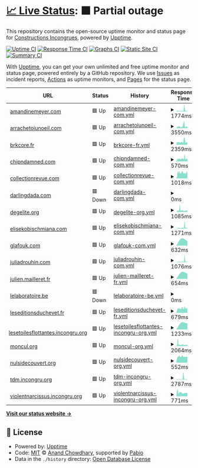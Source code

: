 # [📈 Live Status](https://status.interzone.network): <!--live status--> **🟧 Partial outage**

This repository contains the open-source uptime monitor and status page for [Constructions Incongrues](https://constructions-incongrues.net), powered by [Upptime](https://github.com/upptime/upptime).

[![Uptime CI](https://github.com/constructions-incongrues/status-interzone/workflows/Uptime%20CI/badge.svg)](https://github.com/constructions-incongrues/status-interzone/actions?query=workflow%3A%22Uptime+CI%22)
[![Response Time CI](https://github.com/constructions-incongrues/status-interzone/workflows/Response%20Time%20CI/badge.svg)](https://github.com/constructions-incongrues/status-interzone/actions?query=workflow%3A%22Response+Time+CI%22)
[![Graphs CI](https://github.com/constructions-incongrues/status-interzone/workflows/Graphs%20CI/badge.svg)](https://github.com/constructions-incongrues/status-interzone/actions?query=workflow%3A%22Graphs+CI%22)
[![Static Site CI](https://github.com/constructions-incongrues/status-interzone/workflows/Static%20Site%20CI/badge.svg)](https://github.com/constructions-incongrues/status-interzone/actions?query=workflow%3A%22Static+Site+CI%22)
[![Summary CI](https://github.com/constructions-incongrues/status-interzone/workflows/Summary%20CI/badge.svg)](https://github.com/constructions-incongrues/status-interzone/actions?query=workflow%3A%22Summary+CI%22)

With [Upptime](https://upptime.js.org), you can get your own unlimited and free uptime monitor and status page, powered entirely by a GitHub repository. We use [Issues](https://github.com/constructions-incongrues/status-interzone/issues) as incident reports, [Actions](https://github.com/constructions-incongrues/status-interzone/actions) as uptime monitors, and [Pages](https://status.interzone.network) for the status page.

<!--start: status pages-->
<!-- This summary is generated by Upptime (https://github.com/upptime/upptime) -->
<!-- Do not edit this manually, your changes will be overwritten -->
<!-- prettier-ignore -->
| URL | Status | History | Response Time | Uptime |
| --- | ------ | ------- | ------------- | ------ |
| <img alt="" src="https://icons.duckduckgo.com/ip3/www.amandinemeyer.com.ico" height="13"> [amandinemeyer.com](https://www.amandinemeyer.com) | 🟩 Up | [amandinemeyer-com.yml](https://github.com/constructions-incongrues/status-interzone/commits/HEAD/history/amandinemeyer-com.yml) | <details><summary><img alt="Response time graph" src="./graphs/amandinemeyer-com/response-time-week.png" height="20"> 1774ms</summary><br><a href="https://status.interzone.network/history/amandinemeyer-com"><img alt="Response time 1774" src="https://img.shields.io/endpoint?url=https%3A%2F%2Fraw.githubusercontent.com%2Fconstructions-incongrues%2Fstatus-interzone%2FHEAD%2Fapi%2Famandinemeyer-com%2Fresponse-time.json"></a><br><a href="https://status.interzone.network/history/amandinemeyer-com"><img alt="24-hour response time 807" src="https://img.shields.io/endpoint?url=https%3A%2F%2Fraw.githubusercontent.com%2Fconstructions-incongrues%2Fstatus-interzone%2FHEAD%2Fapi%2Famandinemeyer-com%2Fresponse-time-day.json"></a><br><a href="https://status.interzone.network/history/amandinemeyer-com"><img alt="7-day response time 1774" src="https://img.shields.io/endpoint?url=https%3A%2F%2Fraw.githubusercontent.com%2Fconstructions-incongrues%2Fstatus-interzone%2FHEAD%2Fapi%2Famandinemeyer-com%2Fresponse-time-week.json"></a><br><a href="https://status.interzone.network/history/amandinemeyer-com"><img alt="30-day response time 1774" src="https://img.shields.io/endpoint?url=https%3A%2F%2Fraw.githubusercontent.com%2Fconstructions-incongrues%2Fstatus-interzone%2FHEAD%2Fapi%2Famandinemeyer-com%2Fresponse-time-month.json"></a><br><a href="https://status.interzone.network/history/amandinemeyer-com"><img alt="1-year response time 1774" src="https://img.shields.io/endpoint?url=https%3A%2F%2Fraw.githubusercontent.com%2Fconstructions-incongrues%2Fstatus-interzone%2FHEAD%2Fapi%2Famandinemeyer-com%2Fresponse-time-year.json"></a></details> | <details><summary><a href="https://status.interzone.network/history/amandinemeyer-com">99.62%</a></summary><a href="https://status.interzone.network/history/amandinemeyer-com"><img alt="All-time uptime 99.62%" src="https://img.shields.io/endpoint?url=https%3A%2F%2Fraw.githubusercontent.com%2Fconstructions-incongrues%2Fstatus-interzone%2FHEAD%2Fapi%2Famandinemeyer-com%2Fuptime.json"></a><br><a href="https://status.interzone.network/history/amandinemeyer-com"><img alt="24-hour uptime 100.00%" src="https://img.shields.io/endpoint?url=https%3A%2F%2Fraw.githubusercontent.com%2Fconstructions-incongrues%2Fstatus-interzone%2FHEAD%2Fapi%2Famandinemeyer-com%2Fuptime-day.json"></a><br><a href="https://status.interzone.network/history/amandinemeyer-com"><img alt="7-day uptime 99.62%" src="https://img.shields.io/endpoint?url=https%3A%2F%2Fraw.githubusercontent.com%2Fconstructions-incongrues%2Fstatus-interzone%2FHEAD%2Fapi%2Famandinemeyer-com%2Fuptime-week.json"></a><br><a href="https://status.interzone.network/history/amandinemeyer-com"><img alt="30-day uptime 99.62%" src="https://img.shields.io/endpoint?url=https%3A%2F%2Fraw.githubusercontent.com%2Fconstructions-incongrues%2Fstatus-interzone%2FHEAD%2Fapi%2Famandinemeyer-com%2Fuptime-month.json"></a><br><a href="https://status.interzone.network/history/amandinemeyer-com"><img alt="1-year uptime 99.62%" src="https://img.shields.io/endpoint?url=https%3A%2F%2Fraw.githubusercontent.com%2Fconstructions-incongrues%2Fstatus-interzone%2FHEAD%2Fapi%2Famandinemeyer-com%2Fuptime-year.json"></a></details>
| <img alt="" src="https://icons.duckduckgo.com/ip3/www.arrachetoiunoeil.com.ico" height="13"> [arrachetoiunoeil.com](https://www.arrachetoiunoeil.com) | 🟩 Up | [arrachetoiunoeil-com.yml](https://github.com/constructions-incongrues/status-interzone/commits/HEAD/history/arrachetoiunoeil-com.yml) | <details><summary><img alt="Response time graph" src="./graphs/arrachetoiunoeil-com/response-time-week.png" height="20"> 3550ms</summary><br><a href="https://status.interzone.network/history/arrachetoiunoeil-com"><img alt="Response time 3550" src="https://img.shields.io/endpoint?url=https%3A%2F%2Fraw.githubusercontent.com%2Fconstructions-incongrues%2Fstatus-interzone%2FHEAD%2Fapi%2Farrachetoiunoeil-com%2Fresponse-time.json"></a><br><a href="https://status.interzone.network/history/arrachetoiunoeil-com"><img alt="24-hour response time 2782" src="https://img.shields.io/endpoint?url=https%3A%2F%2Fraw.githubusercontent.com%2Fconstructions-incongrues%2Fstatus-interzone%2FHEAD%2Fapi%2Farrachetoiunoeil-com%2Fresponse-time-day.json"></a><br><a href="https://status.interzone.network/history/arrachetoiunoeil-com"><img alt="7-day response time 3550" src="https://img.shields.io/endpoint?url=https%3A%2F%2Fraw.githubusercontent.com%2Fconstructions-incongrues%2Fstatus-interzone%2FHEAD%2Fapi%2Farrachetoiunoeil-com%2Fresponse-time-week.json"></a><br><a href="https://status.interzone.network/history/arrachetoiunoeil-com"><img alt="30-day response time 3550" src="https://img.shields.io/endpoint?url=https%3A%2F%2Fraw.githubusercontent.com%2Fconstructions-incongrues%2Fstatus-interzone%2FHEAD%2Fapi%2Farrachetoiunoeil-com%2Fresponse-time-month.json"></a><br><a href="https://status.interzone.network/history/arrachetoiunoeil-com"><img alt="1-year response time 3550" src="https://img.shields.io/endpoint?url=https%3A%2F%2Fraw.githubusercontent.com%2Fconstructions-incongrues%2Fstatus-interzone%2FHEAD%2Fapi%2Farrachetoiunoeil-com%2Fresponse-time-year.json"></a></details> | <details><summary><a href="https://status.interzone.network/history/arrachetoiunoeil-com">99.75%</a></summary><a href="https://status.interzone.network/history/arrachetoiunoeil-com"><img alt="All-time uptime 99.75%" src="https://img.shields.io/endpoint?url=https%3A%2F%2Fraw.githubusercontent.com%2Fconstructions-incongrues%2Fstatus-interzone%2FHEAD%2Fapi%2Farrachetoiunoeil-com%2Fuptime.json"></a><br><a href="https://status.interzone.network/history/arrachetoiunoeil-com"><img alt="24-hour uptime 100.00%" src="https://img.shields.io/endpoint?url=https%3A%2F%2Fraw.githubusercontent.com%2Fconstructions-incongrues%2Fstatus-interzone%2FHEAD%2Fapi%2Farrachetoiunoeil-com%2Fuptime-day.json"></a><br><a href="https://status.interzone.network/history/arrachetoiunoeil-com"><img alt="7-day uptime 99.75%" src="https://img.shields.io/endpoint?url=https%3A%2F%2Fraw.githubusercontent.com%2Fconstructions-incongrues%2Fstatus-interzone%2FHEAD%2Fapi%2Farrachetoiunoeil-com%2Fuptime-week.json"></a><br><a href="https://status.interzone.network/history/arrachetoiunoeil-com"><img alt="30-day uptime 99.75%" src="https://img.shields.io/endpoint?url=https%3A%2F%2Fraw.githubusercontent.com%2Fconstructions-incongrues%2Fstatus-interzone%2FHEAD%2Fapi%2Farrachetoiunoeil-com%2Fuptime-month.json"></a><br><a href="https://status.interzone.network/history/arrachetoiunoeil-com"><img alt="1-year uptime 99.75%" src="https://img.shields.io/endpoint?url=https%3A%2F%2Fraw.githubusercontent.com%2Fconstructions-incongrues%2Fstatus-interzone%2FHEAD%2Fapi%2Farrachetoiunoeil-com%2Fuptime-year.json"></a></details>
| <img alt="" src="https://icons.duckduckgo.com/ip3/www.brkcore.fr.ico" height="13"> [brkcore.fr](https://www.brkcore.fr) | 🟩 Up | [brkcore-fr.yml](https://github.com/constructions-incongrues/status-interzone/commits/HEAD/history/brkcore-fr.yml) | <details><summary><img alt="Response time graph" src="./graphs/brkcore-fr/response-time-week.png" height="20"> 2359ms</summary><br><a href="https://status.interzone.network/history/brkcore-fr"><img alt="Response time 2359" src="https://img.shields.io/endpoint?url=https%3A%2F%2Fraw.githubusercontent.com%2Fconstructions-incongrues%2Fstatus-interzone%2FHEAD%2Fapi%2Fbrkcore-fr%2Fresponse-time.json"></a><br><a href="https://status.interzone.network/history/brkcore-fr"><img alt="24-hour response time 1939" src="https://img.shields.io/endpoint?url=https%3A%2F%2Fraw.githubusercontent.com%2Fconstructions-incongrues%2Fstatus-interzone%2FHEAD%2Fapi%2Fbrkcore-fr%2Fresponse-time-day.json"></a><br><a href="https://status.interzone.network/history/brkcore-fr"><img alt="7-day response time 2359" src="https://img.shields.io/endpoint?url=https%3A%2F%2Fraw.githubusercontent.com%2Fconstructions-incongrues%2Fstatus-interzone%2FHEAD%2Fapi%2Fbrkcore-fr%2Fresponse-time-week.json"></a><br><a href="https://status.interzone.network/history/brkcore-fr"><img alt="30-day response time 2359" src="https://img.shields.io/endpoint?url=https%3A%2F%2Fraw.githubusercontent.com%2Fconstructions-incongrues%2Fstatus-interzone%2FHEAD%2Fapi%2Fbrkcore-fr%2Fresponse-time-month.json"></a><br><a href="https://status.interzone.network/history/brkcore-fr"><img alt="1-year response time 2359" src="https://img.shields.io/endpoint?url=https%3A%2F%2Fraw.githubusercontent.com%2Fconstructions-incongrues%2Fstatus-interzone%2FHEAD%2Fapi%2Fbrkcore-fr%2Fresponse-time-year.json"></a></details> | <details><summary><a href="https://status.interzone.network/history/brkcore-fr">99.74%</a></summary><a href="https://status.interzone.network/history/brkcore-fr"><img alt="All-time uptime 99.74%" src="https://img.shields.io/endpoint?url=https%3A%2F%2Fraw.githubusercontent.com%2Fconstructions-incongrues%2Fstatus-interzone%2FHEAD%2Fapi%2Fbrkcore-fr%2Fuptime.json"></a><br><a href="https://status.interzone.network/history/brkcore-fr"><img alt="24-hour uptime 100.00%" src="https://img.shields.io/endpoint?url=https%3A%2F%2Fraw.githubusercontent.com%2Fconstructions-incongrues%2Fstatus-interzone%2FHEAD%2Fapi%2Fbrkcore-fr%2Fuptime-day.json"></a><br><a href="https://status.interzone.network/history/brkcore-fr"><img alt="7-day uptime 99.74%" src="https://img.shields.io/endpoint?url=https%3A%2F%2Fraw.githubusercontent.com%2Fconstructions-incongrues%2Fstatus-interzone%2FHEAD%2Fapi%2Fbrkcore-fr%2Fuptime-week.json"></a><br><a href="https://status.interzone.network/history/brkcore-fr"><img alt="30-day uptime 99.74%" src="https://img.shields.io/endpoint?url=https%3A%2F%2Fraw.githubusercontent.com%2Fconstructions-incongrues%2Fstatus-interzone%2FHEAD%2Fapi%2Fbrkcore-fr%2Fuptime-month.json"></a><br><a href="https://status.interzone.network/history/brkcore-fr"><img alt="1-year uptime 99.74%" src="https://img.shields.io/endpoint?url=https%3A%2F%2Fraw.githubusercontent.com%2Fconstructions-incongrues%2Fstatus-interzone%2FHEAD%2Fapi%2Fbrkcore-fr%2Fuptime-year.json"></a></details>
| <img alt="" src="https://icons.duckduckgo.com/ip3/www.chipndamned.com.ico" height="13"> [chipndamned.com](https://www.chipndamned.com) | 🟩 Up | [chipndamned-com.yml](https://github.com/constructions-incongrues/status-interzone/commits/HEAD/history/chipndamned-com.yml) | <details><summary><img alt="Response time graph" src="./graphs/chipndamned-com/response-time-week.png" height="20"> 570ms</summary><br><a href="https://status.interzone.network/history/chipndamned-com"><img alt="Response time 570" src="https://img.shields.io/endpoint?url=https%3A%2F%2Fraw.githubusercontent.com%2Fconstructions-incongrues%2Fstatus-interzone%2FHEAD%2Fapi%2Fchipndamned-com%2Fresponse-time.json"></a><br><a href="https://status.interzone.network/history/chipndamned-com"><img alt="24-hour response time 544" src="https://img.shields.io/endpoint?url=https%3A%2F%2Fraw.githubusercontent.com%2Fconstructions-incongrues%2Fstatus-interzone%2FHEAD%2Fapi%2Fchipndamned-com%2Fresponse-time-day.json"></a><br><a href="https://status.interzone.network/history/chipndamned-com"><img alt="7-day response time 570" src="https://img.shields.io/endpoint?url=https%3A%2F%2Fraw.githubusercontent.com%2Fconstructions-incongrues%2Fstatus-interzone%2FHEAD%2Fapi%2Fchipndamned-com%2Fresponse-time-week.json"></a><br><a href="https://status.interzone.network/history/chipndamned-com"><img alt="30-day response time 570" src="https://img.shields.io/endpoint?url=https%3A%2F%2Fraw.githubusercontent.com%2Fconstructions-incongrues%2Fstatus-interzone%2FHEAD%2Fapi%2Fchipndamned-com%2Fresponse-time-month.json"></a><br><a href="https://status.interzone.network/history/chipndamned-com"><img alt="1-year response time 570" src="https://img.shields.io/endpoint?url=https%3A%2F%2Fraw.githubusercontent.com%2Fconstructions-incongrues%2Fstatus-interzone%2FHEAD%2Fapi%2Fchipndamned-com%2Fresponse-time-year.json"></a></details> | <details><summary><a href="https://status.interzone.network/history/chipndamned-com">99.70%</a></summary><a href="https://status.interzone.network/history/chipndamned-com"><img alt="All-time uptime 99.70%" src="https://img.shields.io/endpoint?url=https%3A%2F%2Fraw.githubusercontent.com%2Fconstructions-incongrues%2Fstatus-interzone%2FHEAD%2Fapi%2Fchipndamned-com%2Fuptime.json"></a><br><a href="https://status.interzone.network/history/chipndamned-com"><img alt="24-hour uptime 100.00%" src="https://img.shields.io/endpoint?url=https%3A%2F%2Fraw.githubusercontent.com%2Fconstructions-incongrues%2Fstatus-interzone%2FHEAD%2Fapi%2Fchipndamned-com%2Fuptime-day.json"></a><br><a href="https://status.interzone.network/history/chipndamned-com"><img alt="7-day uptime 99.70%" src="https://img.shields.io/endpoint?url=https%3A%2F%2Fraw.githubusercontent.com%2Fconstructions-incongrues%2Fstatus-interzone%2FHEAD%2Fapi%2Fchipndamned-com%2Fuptime-week.json"></a><br><a href="https://status.interzone.network/history/chipndamned-com"><img alt="30-day uptime 99.70%" src="https://img.shields.io/endpoint?url=https%3A%2F%2Fraw.githubusercontent.com%2Fconstructions-incongrues%2Fstatus-interzone%2FHEAD%2Fapi%2Fchipndamned-com%2Fuptime-month.json"></a><br><a href="https://status.interzone.network/history/chipndamned-com"><img alt="1-year uptime 99.70%" src="https://img.shields.io/endpoint?url=https%3A%2F%2Fraw.githubusercontent.com%2Fconstructions-incongrues%2Fstatus-interzone%2FHEAD%2Fapi%2Fchipndamned-com%2Fuptime-year.json"></a></details>
| <img alt="" src="https://icons.duckduckgo.com/ip3/www.collectionrevue.com.ico" height="13"> [collectionrevue.com](https://www.collectionrevue.com) | 🟩 Up | [collectionrevue-com.yml](https://github.com/constructions-incongrues/status-interzone/commits/HEAD/history/collectionrevue-com.yml) | <details><summary><img alt="Response time graph" src="./graphs/collectionrevue-com/response-time-week.png" height="20"> 1018ms</summary><br><a href="https://status.interzone.network/history/collectionrevue-com"><img alt="Response time 1018" src="https://img.shields.io/endpoint?url=https%3A%2F%2Fraw.githubusercontent.com%2Fconstructions-incongrues%2Fstatus-interzone%2FHEAD%2Fapi%2Fcollectionrevue-com%2Fresponse-time.json"></a><br><a href="https://status.interzone.network/history/collectionrevue-com"><img alt="24-hour response time 1143" src="https://img.shields.io/endpoint?url=https%3A%2F%2Fraw.githubusercontent.com%2Fconstructions-incongrues%2Fstatus-interzone%2FHEAD%2Fapi%2Fcollectionrevue-com%2Fresponse-time-day.json"></a><br><a href="https://status.interzone.network/history/collectionrevue-com"><img alt="7-day response time 1018" src="https://img.shields.io/endpoint?url=https%3A%2F%2Fraw.githubusercontent.com%2Fconstructions-incongrues%2Fstatus-interzone%2FHEAD%2Fapi%2Fcollectionrevue-com%2Fresponse-time-week.json"></a><br><a href="https://status.interzone.network/history/collectionrevue-com"><img alt="30-day response time 1018" src="https://img.shields.io/endpoint?url=https%3A%2F%2Fraw.githubusercontent.com%2Fconstructions-incongrues%2Fstatus-interzone%2FHEAD%2Fapi%2Fcollectionrevue-com%2Fresponse-time-month.json"></a><br><a href="https://status.interzone.network/history/collectionrevue-com"><img alt="1-year response time 1018" src="https://img.shields.io/endpoint?url=https%3A%2F%2Fraw.githubusercontent.com%2Fconstructions-incongrues%2Fstatus-interzone%2FHEAD%2Fapi%2Fcollectionrevue-com%2Fresponse-time-year.json"></a></details> | <details><summary><a href="https://status.interzone.network/history/collectionrevue-com">99.68%</a></summary><a href="https://status.interzone.network/history/collectionrevue-com"><img alt="All-time uptime 99.68%" src="https://img.shields.io/endpoint?url=https%3A%2F%2Fraw.githubusercontent.com%2Fconstructions-incongrues%2Fstatus-interzone%2FHEAD%2Fapi%2Fcollectionrevue-com%2Fuptime.json"></a><br><a href="https://status.interzone.network/history/collectionrevue-com"><img alt="24-hour uptime 100.00%" src="https://img.shields.io/endpoint?url=https%3A%2F%2Fraw.githubusercontent.com%2Fconstructions-incongrues%2Fstatus-interzone%2FHEAD%2Fapi%2Fcollectionrevue-com%2Fuptime-day.json"></a><br><a href="https://status.interzone.network/history/collectionrevue-com"><img alt="7-day uptime 99.68%" src="https://img.shields.io/endpoint?url=https%3A%2F%2Fraw.githubusercontent.com%2Fconstructions-incongrues%2Fstatus-interzone%2FHEAD%2Fapi%2Fcollectionrevue-com%2Fuptime-week.json"></a><br><a href="https://status.interzone.network/history/collectionrevue-com"><img alt="30-day uptime 99.68%" src="https://img.shields.io/endpoint?url=https%3A%2F%2Fraw.githubusercontent.com%2Fconstructions-incongrues%2Fstatus-interzone%2FHEAD%2Fapi%2Fcollectionrevue-com%2Fuptime-month.json"></a><br><a href="https://status.interzone.network/history/collectionrevue-com"><img alt="1-year uptime 99.68%" src="https://img.shields.io/endpoint?url=https%3A%2F%2Fraw.githubusercontent.com%2Fconstructions-incongrues%2Fstatus-interzone%2FHEAD%2Fapi%2Fcollectionrevue-com%2Fuptime-year.json"></a></details>
| <img alt="" src="https://icons.duckduckgo.com/ip3/www.darlingdada.com.ico" height="13"> [darlingdada.com](https://www.darlingdada.com) | 🟥 Down | [darlingdada-com.yml](https://github.com/constructions-incongrues/status-interzone/commits/HEAD/history/darlingdada-com.yml) | <details><summary><img alt="Response time graph" src="./graphs/darlingdada-com/response-time-week.png" height="20"> 0ms</summary><br><a href="https://status.interzone.network/history/darlingdada-com"><img alt="Response time 0" src="https://img.shields.io/endpoint?url=https%3A%2F%2Fraw.githubusercontent.com%2Fconstructions-incongrues%2Fstatus-interzone%2FHEAD%2Fapi%2Fdarlingdada-com%2Fresponse-time.json"></a><br><a href="https://status.interzone.network/history/darlingdada-com"><img alt="24-hour response time 0" src="https://img.shields.io/endpoint?url=https%3A%2F%2Fraw.githubusercontent.com%2Fconstructions-incongrues%2Fstatus-interzone%2FHEAD%2Fapi%2Fdarlingdada-com%2Fresponse-time-day.json"></a><br><a href="https://status.interzone.network/history/darlingdada-com"><img alt="7-day response time 0" src="https://img.shields.io/endpoint?url=https%3A%2F%2Fraw.githubusercontent.com%2Fconstructions-incongrues%2Fstatus-interzone%2FHEAD%2Fapi%2Fdarlingdada-com%2Fresponse-time-week.json"></a><br><a href="https://status.interzone.network/history/darlingdada-com"><img alt="30-day response time 0" src="https://img.shields.io/endpoint?url=https%3A%2F%2Fraw.githubusercontent.com%2Fconstructions-incongrues%2Fstatus-interzone%2FHEAD%2Fapi%2Fdarlingdada-com%2Fresponse-time-month.json"></a><br><a href="https://status.interzone.network/history/darlingdada-com"><img alt="1-year response time 0" src="https://img.shields.io/endpoint?url=https%3A%2F%2Fraw.githubusercontent.com%2Fconstructions-incongrues%2Fstatus-interzone%2FHEAD%2Fapi%2Fdarlingdada-com%2Fresponse-time-year.json"></a></details> | <details><summary><a href="https://status.interzone.network/history/darlingdada-com">0.00%</a></summary><a href="https://status.interzone.network/history/darlingdada-com"><img alt="All-time uptime 0.00%" src="https://img.shields.io/endpoint?url=https%3A%2F%2Fraw.githubusercontent.com%2Fconstructions-incongrues%2Fstatus-interzone%2FHEAD%2Fapi%2Fdarlingdada-com%2Fuptime.json"></a><br><a href="https://status.interzone.network/history/darlingdada-com"><img alt="24-hour uptime 0.00%" src="https://img.shields.io/endpoint?url=https%3A%2F%2Fraw.githubusercontent.com%2Fconstructions-incongrues%2Fstatus-interzone%2FHEAD%2Fapi%2Fdarlingdada-com%2Fuptime-day.json"></a><br><a href="https://status.interzone.network/history/darlingdada-com"><img alt="7-day uptime 0.00%" src="https://img.shields.io/endpoint?url=https%3A%2F%2Fraw.githubusercontent.com%2Fconstructions-incongrues%2Fstatus-interzone%2FHEAD%2Fapi%2Fdarlingdada-com%2Fuptime-week.json"></a><br><a href="https://status.interzone.network/history/darlingdada-com"><img alt="30-day uptime 0.00%" src="https://img.shields.io/endpoint?url=https%3A%2F%2Fraw.githubusercontent.com%2Fconstructions-incongrues%2Fstatus-interzone%2FHEAD%2Fapi%2Fdarlingdada-com%2Fuptime-month.json"></a><br><a href="https://status.interzone.network/history/darlingdada-com"><img alt="1-year uptime 0.00%" src="https://img.shields.io/endpoint?url=https%3A%2F%2Fraw.githubusercontent.com%2Fconstructions-incongrues%2Fstatus-interzone%2FHEAD%2Fapi%2Fdarlingdada-com%2Fuptime-year.json"></a></details>
| <img alt="" src="https://icons.duckduckgo.com/ip3/www.degelite.org.ico" height="13"> [degelite.org](https://www.degelite.org) | 🟩 Up | [degelite-org.yml](https://github.com/constructions-incongrues/status-interzone/commits/HEAD/history/degelite-org.yml) | <details><summary><img alt="Response time graph" src="./graphs/degelite-org/response-time-week.png" height="20"> 1085ms</summary><br><a href="https://status.interzone.network/history/degelite-org"><img alt="Response time 1085" src="https://img.shields.io/endpoint?url=https%3A%2F%2Fraw.githubusercontent.com%2Fconstructions-incongrues%2Fstatus-interzone%2FHEAD%2Fapi%2Fdegelite-org%2Fresponse-time.json"></a><br><a href="https://status.interzone.network/history/degelite-org"><img alt="24-hour response time 924" src="https://img.shields.io/endpoint?url=https%3A%2F%2Fraw.githubusercontent.com%2Fconstructions-incongrues%2Fstatus-interzone%2FHEAD%2Fapi%2Fdegelite-org%2Fresponse-time-day.json"></a><br><a href="https://status.interzone.network/history/degelite-org"><img alt="7-day response time 1085" src="https://img.shields.io/endpoint?url=https%3A%2F%2Fraw.githubusercontent.com%2Fconstructions-incongrues%2Fstatus-interzone%2FHEAD%2Fapi%2Fdegelite-org%2Fresponse-time-week.json"></a><br><a href="https://status.interzone.network/history/degelite-org"><img alt="30-day response time 1085" src="https://img.shields.io/endpoint?url=https%3A%2F%2Fraw.githubusercontent.com%2Fconstructions-incongrues%2Fstatus-interzone%2FHEAD%2Fapi%2Fdegelite-org%2Fresponse-time-month.json"></a><br><a href="https://status.interzone.network/history/degelite-org"><img alt="1-year response time 1085" src="https://img.shields.io/endpoint?url=https%3A%2F%2Fraw.githubusercontent.com%2Fconstructions-incongrues%2Fstatus-interzone%2FHEAD%2Fapi%2Fdegelite-org%2Fresponse-time-year.json"></a></details> | <details><summary><a href="https://status.interzone.network/history/degelite-org">99.70%</a></summary><a href="https://status.interzone.network/history/degelite-org"><img alt="All-time uptime 99.70%" src="https://img.shields.io/endpoint?url=https%3A%2F%2Fraw.githubusercontent.com%2Fconstructions-incongrues%2Fstatus-interzone%2FHEAD%2Fapi%2Fdegelite-org%2Fuptime.json"></a><br><a href="https://status.interzone.network/history/degelite-org"><img alt="24-hour uptime 100.00%" src="https://img.shields.io/endpoint?url=https%3A%2F%2Fraw.githubusercontent.com%2Fconstructions-incongrues%2Fstatus-interzone%2FHEAD%2Fapi%2Fdegelite-org%2Fuptime-day.json"></a><br><a href="https://status.interzone.network/history/degelite-org"><img alt="7-day uptime 99.70%" src="https://img.shields.io/endpoint?url=https%3A%2F%2Fraw.githubusercontent.com%2Fconstructions-incongrues%2Fstatus-interzone%2FHEAD%2Fapi%2Fdegelite-org%2Fuptime-week.json"></a><br><a href="https://status.interzone.network/history/degelite-org"><img alt="30-day uptime 99.70%" src="https://img.shields.io/endpoint?url=https%3A%2F%2Fraw.githubusercontent.com%2Fconstructions-incongrues%2Fstatus-interzone%2FHEAD%2Fapi%2Fdegelite-org%2Fuptime-month.json"></a><br><a href="https://status.interzone.network/history/degelite-org"><img alt="1-year uptime 99.70%" src="https://img.shields.io/endpoint?url=https%3A%2F%2Fraw.githubusercontent.com%2Fconstructions-incongrues%2Fstatus-interzone%2FHEAD%2Fapi%2Fdegelite-org%2Fuptime-year.json"></a></details>
| <img alt="" src="https://icons.duckduckgo.com/ip3/www.elisekobischmiana.com.ico" height="13"> [elisekobischmiana.com](https://www.elisekobischmiana.com) | 🟩 Up | [elisekobischmiana-com.yml](https://github.com/constructions-incongrues/status-interzone/commits/HEAD/history/elisekobischmiana-com.yml) | <details><summary><img alt="Response time graph" src="./graphs/elisekobischmiana-com/response-time-week.png" height="20"> 1271ms</summary><br><a href="https://status.interzone.network/history/elisekobischmiana-com"><img alt="Response time 1271" src="https://img.shields.io/endpoint?url=https%3A%2F%2Fraw.githubusercontent.com%2Fconstructions-incongrues%2Fstatus-interzone%2FHEAD%2Fapi%2Felisekobischmiana-com%2Fresponse-time.json"></a><br><a href="https://status.interzone.network/history/elisekobischmiana-com"><img alt="24-hour response time 834" src="https://img.shields.io/endpoint?url=https%3A%2F%2Fraw.githubusercontent.com%2Fconstructions-incongrues%2Fstatus-interzone%2FHEAD%2Fapi%2Felisekobischmiana-com%2Fresponse-time-day.json"></a><br><a href="https://status.interzone.network/history/elisekobischmiana-com"><img alt="7-day response time 1271" src="https://img.shields.io/endpoint?url=https%3A%2F%2Fraw.githubusercontent.com%2Fconstructions-incongrues%2Fstatus-interzone%2FHEAD%2Fapi%2Felisekobischmiana-com%2Fresponse-time-week.json"></a><br><a href="https://status.interzone.network/history/elisekobischmiana-com"><img alt="30-day response time 1271" src="https://img.shields.io/endpoint?url=https%3A%2F%2Fraw.githubusercontent.com%2Fconstructions-incongrues%2Fstatus-interzone%2FHEAD%2Fapi%2Felisekobischmiana-com%2Fresponse-time-month.json"></a><br><a href="https://status.interzone.network/history/elisekobischmiana-com"><img alt="1-year response time 1271" src="https://img.shields.io/endpoint?url=https%3A%2F%2Fraw.githubusercontent.com%2Fconstructions-incongrues%2Fstatus-interzone%2FHEAD%2Fapi%2Felisekobischmiana-com%2Fresponse-time-year.json"></a></details> | <details><summary><a href="https://status.interzone.network/history/elisekobischmiana-com">99.27%</a></summary><a href="https://status.interzone.network/history/elisekobischmiana-com"><img alt="All-time uptime 99.27%" src="https://img.shields.io/endpoint?url=https%3A%2F%2Fraw.githubusercontent.com%2Fconstructions-incongrues%2Fstatus-interzone%2FHEAD%2Fapi%2Felisekobischmiana-com%2Fuptime.json"></a><br><a href="https://status.interzone.network/history/elisekobischmiana-com"><img alt="24-hour uptime 100.00%" src="https://img.shields.io/endpoint?url=https%3A%2F%2Fraw.githubusercontent.com%2Fconstructions-incongrues%2Fstatus-interzone%2FHEAD%2Fapi%2Felisekobischmiana-com%2Fuptime-day.json"></a><br><a href="https://status.interzone.network/history/elisekobischmiana-com"><img alt="7-day uptime 99.27%" src="https://img.shields.io/endpoint?url=https%3A%2F%2Fraw.githubusercontent.com%2Fconstructions-incongrues%2Fstatus-interzone%2FHEAD%2Fapi%2Felisekobischmiana-com%2Fuptime-week.json"></a><br><a href="https://status.interzone.network/history/elisekobischmiana-com"><img alt="30-day uptime 99.27%" src="https://img.shields.io/endpoint?url=https%3A%2F%2Fraw.githubusercontent.com%2Fconstructions-incongrues%2Fstatus-interzone%2FHEAD%2Fapi%2Felisekobischmiana-com%2Fuptime-month.json"></a><br><a href="https://status.interzone.network/history/elisekobischmiana-com"><img alt="1-year uptime 99.27%" src="https://img.shields.io/endpoint?url=https%3A%2F%2Fraw.githubusercontent.com%2Fconstructions-incongrues%2Fstatus-interzone%2FHEAD%2Fapi%2Felisekobischmiana-com%2Fuptime-year.json"></a></details>
| <img alt="" src="https://icons.duckduckgo.com/ip3/www.glafouk.com.ico" height="13"> [glafouk.com](https://www.glafouk.com) | 🟩 Up | [glafouk-com.yml](https://github.com/constructions-incongrues/status-interzone/commits/HEAD/history/glafouk-com.yml) | <details><summary><img alt="Response time graph" src="./graphs/glafouk-com/response-time-week.png" height="20"> 632ms</summary><br><a href="https://status.interzone.network/history/glafouk-com"><img alt="Response time 632" src="https://img.shields.io/endpoint?url=https%3A%2F%2Fraw.githubusercontent.com%2Fconstructions-incongrues%2Fstatus-interzone%2FHEAD%2Fapi%2Fglafouk-com%2Fresponse-time.json"></a><br><a href="https://status.interzone.network/history/glafouk-com"><img alt="24-hour response time 632" src="https://img.shields.io/endpoint?url=https%3A%2F%2Fraw.githubusercontent.com%2Fconstructions-incongrues%2Fstatus-interzone%2FHEAD%2Fapi%2Fglafouk-com%2Fresponse-time-day.json"></a><br><a href="https://status.interzone.network/history/glafouk-com"><img alt="7-day response time 632" src="https://img.shields.io/endpoint?url=https%3A%2F%2Fraw.githubusercontent.com%2Fconstructions-incongrues%2Fstatus-interzone%2FHEAD%2Fapi%2Fglafouk-com%2Fresponse-time-week.json"></a><br><a href="https://status.interzone.network/history/glafouk-com"><img alt="30-day response time 632" src="https://img.shields.io/endpoint?url=https%3A%2F%2Fraw.githubusercontent.com%2Fconstructions-incongrues%2Fstatus-interzone%2FHEAD%2Fapi%2Fglafouk-com%2Fresponse-time-month.json"></a><br><a href="https://status.interzone.network/history/glafouk-com"><img alt="1-year response time 632" src="https://img.shields.io/endpoint?url=https%3A%2F%2Fraw.githubusercontent.com%2Fconstructions-incongrues%2Fstatus-interzone%2FHEAD%2Fapi%2Fglafouk-com%2Fresponse-time-year.json"></a></details> | <details><summary><a href="https://status.interzone.network/history/glafouk-com">9.12%</a></summary><a href="https://status.interzone.network/history/glafouk-com"><img alt="All-time uptime 9.12%" src="https://img.shields.io/endpoint?url=https%3A%2F%2Fraw.githubusercontent.com%2Fconstructions-incongrues%2Fstatus-interzone%2FHEAD%2Fapi%2Fglafouk-com%2Fuptime.json"></a><br><a href="https://status.interzone.network/history/glafouk-com"><img alt="24-hour uptime 46.87%" src="https://img.shields.io/endpoint?url=https%3A%2F%2Fraw.githubusercontent.com%2Fconstructions-incongrues%2Fstatus-interzone%2FHEAD%2Fapi%2Fglafouk-com%2Fuptime-day.json"></a><br><a href="https://status.interzone.network/history/glafouk-com"><img alt="7-day uptime 9.12%" src="https://img.shields.io/endpoint?url=https%3A%2F%2Fraw.githubusercontent.com%2Fconstructions-incongrues%2Fstatus-interzone%2FHEAD%2Fapi%2Fglafouk-com%2Fuptime-week.json"></a><br><a href="https://status.interzone.network/history/glafouk-com"><img alt="30-day uptime 9.12%" src="https://img.shields.io/endpoint?url=https%3A%2F%2Fraw.githubusercontent.com%2Fconstructions-incongrues%2Fstatus-interzone%2FHEAD%2Fapi%2Fglafouk-com%2Fuptime-month.json"></a><br><a href="https://status.interzone.network/history/glafouk-com"><img alt="1-year uptime 9.12%" src="https://img.shields.io/endpoint?url=https%3A%2F%2Fraw.githubusercontent.com%2Fconstructions-incongrues%2Fstatus-interzone%2FHEAD%2Fapi%2Fglafouk-com%2Fuptime-year.json"></a></details>
| <img alt="" src="https://icons.duckduckgo.com/ip3/www.juliadrouhin.com.ico" height="13"> [juliadrouhin.com](https://www.juliadrouhin.com) | 🟩 Up | [juliadrouhin-com.yml](https://github.com/constructions-incongrues/status-interzone/commits/HEAD/history/juliadrouhin-com.yml) | <details><summary><img alt="Response time graph" src="./graphs/juliadrouhin-com/response-time-week.png" height="20"> 1076ms</summary><br><a href="https://status.interzone.network/history/juliadrouhin-com"><img alt="Response time 1076" src="https://img.shields.io/endpoint?url=https%3A%2F%2Fraw.githubusercontent.com%2Fconstructions-incongrues%2Fstatus-interzone%2FHEAD%2Fapi%2Fjuliadrouhin-com%2Fresponse-time.json"></a><br><a href="https://status.interzone.network/history/juliadrouhin-com"><img alt="24-hour response time 556" src="https://img.shields.io/endpoint?url=https%3A%2F%2Fraw.githubusercontent.com%2Fconstructions-incongrues%2Fstatus-interzone%2FHEAD%2Fapi%2Fjuliadrouhin-com%2Fresponse-time-day.json"></a><br><a href="https://status.interzone.network/history/juliadrouhin-com"><img alt="7-day response time 1076" src="https://img.shields.io/endpoint?url=https%3A%2F%2Fraw.githubusercontent.com%2Fconstructions-incongrues%2Fstatus-interzone%2FHEAD%2Fapi%2Fjuliadrouhin-com%2Fresponse-time-week.json"></a><br><a href="https://status.interzone.network/history/juliadrouhin-com"><img alt="30-day response time 1076" src="https://img.shields.io/endpoint?url=https%3A%2F%2Fraw.githubusercontent.com%2Fconstructions-incongrues%2Fstatus-interzone%2FHEAD%2Fapi%2Fjuliadrouhin-com%2Fresponse-time-month.json"></a><br><a href="https://status.interzone.network/history/juliadrouhin-com"><img alt="1-year response time 1076" src="https://img.shields.io/endpoint?url=https%3A%2F%2Fraw.githubusercontent.com%2Fconstructions-incongrues%2Fstatus-interzone%2FHEAD%2Fapi%2Fjuliadrouhin-com%2Fresponse-time-year.json"></a></details> | <details><summary><a href="https://status.interzone.network/history/juliadrouhin-com">99.29%</a></summary><a href="https://status.interzone.network/history/juliadrouhin-com"><img alt="All-time uptime 99.29%" src="https://img.shields.io/endpoint?url=https%3A%2F%2Fraw.githubusercontent.com%2Fconstructions-incongrues%2Fstatus-interzone%2FHEAD%2Fapi%2Fjuliadrouhin-com%2Fuptime.json"></a><br><a href="https://status.interzone.network/history/juliadrouhin-com"><img alt="24-hour uptime 100.00%" src="https://img.shields.io/endpoint?url=https%3A%2F%2Fraw.githubusercontent.com%2Fconstructions-incongrues%2Fstatus-interzone%2FHEAD%2Fapi%2Fjuliadrouhin-com%2Fuptime-day.json"></a><br><a href="https://status.interzone.network/history/juliadrouhin-com"><img alt="7-day uptime 99.29%" src="https://img.shields.io/endpoint?url=https%3A%2F%2Fraw.githubusercontent.com%2Fconstructions-incongrues%2Fstatus-interzone%2FHEAD%2Fapi%2Fjuliadrouhin-com%2Fuptime-week.json"></a><br><a href="https://status.interzone.network/history/juliadrouhin-com"><img alt="30-day uptime 99.29%" src="https://img.shields.io/endpoint?url=https%3A%2F%2Fraw.githubusercontent.com%2Fconstructions-incongrues%2Fstatus-interzone%2FHEAD%2Fapi%2Fjuliadrouhin-com%2Fuptime-month.json"></a><br><a href="https://status.interzone.network/history/juliadrouhin-com"><img alt="1-year uptime 99.29%" src="https://img.shields.io/endpoint?url=https%3A%2F%2Fraw.githubusercontent.com%2Fconstructions-incongrues%2Fstatus-interzone%2FHEAD%2Fapi%2Fjuliadrouhin-com%2Fuptime-year.json"></a></details>
| <img alt="" src="https://icons.duckduckgo.com/ip3/julien.mailleret.fr.ico" height="13"> [julien.mailleret.fr](https://julien.mailleret.fr) | 🟩 Up | [julien-mailleret-fr.yml](https://github.com/constructions-incongrues/status-interzone/commits/HEAD/history/julien-mailleret-fr.yml) | <details><summary><img alt="Response time graph" src="./graphs/julien-mailleret-fr/response-time-week.png" height="20"> 654ms</summary><br><a href="https://status.interzone.network/history/julien-mailleret-fr"><img alt="Response time 654" src="https://img.shields.io/endpoint?url=https%3A%2F%2Fraw.githubusercontent.com%2Fconstructions-incongrues%2Fstatus-interzone%2FHEAD%2Fapi%2Fjulien-mailleret-fr%2Fresponse-time.json"></a><br><a href="https://status.interzone.network/history/julien-mailleret-fr"><img alt="24-hour response time 654" src="https://img.shields.io/endpoint?url=https%3A%2F%2Fraw.githubusercontent.com%2Fconstructions-incongrues%2Fstatus-interzone%2FHEAD%2Fapi%2Fjulien-mailleret-fr%2Fresponse-time-day.json"></a><br><a href="https://status.interzone.network/history/julien-mailleret-fr"><img alt="7-day response time 654" src="https://img.shields.io/endpoint?url=https%3A%2F%2Fraw.githubusercontent.com%2Fconstructions-incongrues%2Fstatus-interzone%2FHEAD%2Fapi%2Fjulien-mailleret-fr%2Fresponse-time-week.json"></a><br><a href="https://status.interzone.network/history/julien-mailleret-fr"><img alt="30-day response time 654" src="https://img.shields.io/endpoint?url=https%3A%2F%2Fraw.githubusercontent.com%2Fconstructions-incongrues%2Fstatus-interzone%2FHEAD%2Fapi%2Fjulien-mailleret-fr%2Fresponse-time-month.json"></a><br><a href="https://status.interzone.network/history/julien-mailleret-fr"><img alt="1-year response time 654" src="https://img.shields.io/endpoint?url=https%3A%2F%2Fraw.githubusercontent.com%2Fconstructions-incongrues%2Fstatus-interzone%2FHEAD%2Fapi%2Fjulien-mailleret-fr%2Fresponse-time-year.json"></a></details> | <details><summary><a href="https://status.interzone.network/history/julien-mailleret-fr">100.00%</a></summary><a href="https://status.interzone.network/history/julien-mailleret-fr"><img alt="All-time uptime 100.00%" src="https://img.shields.io/endpoint?url=https%3A%2F%2Fraw.githubusercontent.com%2Fconstructions-incongrues%2Fstatus-interzone%2FHEAD%2Fapi%2Fjulien-mailleret-fr%2Fuptime.json"></a><br><a href="https://status.interzone.network/history/julien-mailleret-fr"><img alt="24-hour uptime 100.00%" src="https://img.shields.io/endpoint?url=https%3A%2F%2Fraw.githubusercontent.com%2Fconstructions-incongrues%2Fstatus-interzone%2FHEAD%2Fapi%2Fjulien-mailleret-fr%2Fuptime-day.json"></a><br><a href="https://status.interzone.network/history/julien-mailleret-fr"><img alt="7-day uptime 100.00%" src="https://img.shields.io/endpoint?url=https%3A%2F%2Fraw.githubusercontent.com%2Fconstructions-incongrues%2Fstatus-interzone%2FHEAD%2Fapi%2Fjulien-mailleret-fr%2Fuptime-week.json"></a><br><a href="https://status.interzone.network/history/julien-mailleret-fr"><img alt="30-day uptime 100.00%" src="https://img.shields.io/endpoint?url=https%3A%2F%2Fraw.githubusercontent.com%2Fconstructions-incongrues%2Fstatus-interzone%2FHEAD%2Fapi%2Fjulien-mailleret-fr%2Fuptime-month.json"></a><br><a href="https://status.interzone.network/history/julien-mailleret-fr"><img alt="1-year uptime 100.00%" src="https://img.shields.io/endpoint?url=https%3A%2F%2Fraw.githubusercontent.com%2Fconstructions-incongrues%2Fstatus-interzone%2FHEAD%2Fapi%2Fjulien-mailleret-fr%2Fuptime-year.json"></a></details>
| <img alt="" src="https://icons.duckduckgo.com/ip3/www.lelaboratoire.be.ico" height="13"> [lelaboratoire.be](https://www.lelaboratoire.be) | 🟥 Down | [lelaboratoire-be.yml](https://github.com/constructions-incongrues/status-interzone/commits/HEAD/history/lelaboratoire-be.yml) | <details><summary><img alt="Response time graph" src="./graphs/lelaboratoire-be/response-time-week.png" height="20"> 0ms</summary><br><a href="https://status.interzone.network/history/lelaboratoire-be"><img alt="Response time 0" src="https://img.shields.io/endpoint?url=https%3A%2F%2Fraw.githubusercontent.com%2Fconstructions-incongrues%2Fstatus-interzone%2FHEAD%2Fapi%2Flelaboratoire-be%2Fresponse-time.json"></a><br><a href="https://status.interzone.network/history/lelaboratoire-be"><img alt="24-hour response time 0" src="https://img.shields.io/endpoint?url=https%3A%2F%2Fraw.githubusercontent.com%2Fconstructions-incongrues%2Fstatus-interzone%2FHEAD%2Fapi%2Flelaboratoire-be%2Fresponse-time-day.json"></a><br><a href="https://status.interzone.network/history/lelaboratoire-be"><img alt="7-day response time 0" src="https://img.shields.io/endpoint?url=https%3A%2F%2Fraw.githubusercontent.com%2Fconstructions-incongrues%2Fstatus-interzone%2FHEAD%2Fapi%2Flelaboratoire-be%2Fresponse-time-week.json"></a><br><a href="https://status.interzone.network/history/lelaboratoire-be"><img alt="30-day response time 0" src="https://img.shields.io/endpoint?url=https%3A%2F%2Fraw.githubusercontent.com%2Fconstructions-incongrues%2Fstatus-interzone%2FHEAD%2Fapi%2Flelaboratoire-be%2Fresponse-time-month.json"></a><br><a href="https://status.interzone.network/history/lelaboratoire-be"><img alt="1-year response time 0" src="https://img.shields.io/endpoint?url=https%3A%2F%2Fraw.githubusercontent.com%2Fconstructions-incongrues%2Fstatus-interzone%2FHEAD%2Fapi%2Flelaboratoire-be%2Fresponse-time-year.json"></a></details> | <details><summary><a href="https://status.interzone.network/history/lelaboratoire-be">0.00%</a></summary><a href="https://status.interzone.network/history/lelaboratoire-be"><img alt="All-time uptime 0.00%" src="https://img.shields.io/endpoint?url=https%3A%2F%2Fraw.githubusercontent.com%2Fconstructions-incongrues%2Fstatus-interzone%2FHEAD%2Fapi%2Flelaboratoire-be%2Fuptime.json"></a><br><a href="https://status.interzone.network/history/lelaboratoire-be"><img alt="24-hour uptime 0.00%" src="https://img.shields.io/endpoint?url=https%3A%2F%2Fraw.githubusercontent.com%2Fconstructions-incongrues%2Fstatus-interzone%2FHEAD%2Fapi%2Flelaboratoire-be%2Fuptime-day.json"></a><br><a href="https://status.interzone.network/history/lelaboratoire-be"><img alt="7-day uptime 0.00%" src="https://img.shields.io/endpoint?url=https%3A%2F%2Fraw.githubusercontent.com%2Fconstructions-incongrues%2Fstatus-interzone%2FHEAD%2Fapi%2Flelaboratoire-be%2Fuptime-week.json"></a><br><a href="https://status.interzone.network/history/lelaboratoire-be"><img alt="30-day uptime 0.00%" src="https://img.shields.io/endpoint?url=https%3A%2F%2Fraw.githubusercontent.com%2Fconstructions-incongrues%2Fstatus-interzone%2FHEAD%2Fapi%2Flelaboratoire-be%2Fuptime-month.json"></a><br><a href="https://status.interzone.network/history/lelaboratoire-be"><img alt="1-year uptime 0.00%" src="https://img.shields.io/endpoint?url=https%3A%2F%2Fraw.githubusercontent.com%2Fconstructions-incongrues%2Fstatus-interzone%2FHEAD%2Fapi%2Flelaboratoire-be%2Fuptime-year.json"></a></details>
| <img alt="" src="https://icons.duckduckgo.com/ip3/www.leseditionsduchevet.fr.ico" height="13"> [leseditionsduchevet.fr](https://www.leseditionsduchevet.fr) | 🟩 Up | [leseditionsduchevet-fr.yml](https://github.com/constructions-incongrues/status-interzone/commits/HEAD/history/leseditionsduchevet-fr.yml) | <details><summary><img alt="Response time graph" src="./graphs/leseditionsduchevet-fr/response-time-week.png" height="20"> 679ms</summary><br><a href="https://status.interzone.network/history/leseditionsduchevet-fr"><img alt="Response time 679" src="https://img.shields.io/endpoint?url=https%3A%2F%2Fraw.githubusercontent.com%2Fconstructions-incongrues%2Fstatus-interzone%2FHEAD%2Fapi%2Fleseditionsduchevet-fr%2Fresponse-time.json"></a><br><a href="https://status.interzone.network/history/leseditionsduchevet-fr"><img alt="24-hour response time 653" src="https://img.shields.io/endpoint?url=https%3A%2F%2Fraw.githubusercontent.com%2Fconstructions-incongrues%2Fstatus-interzone%2FHEAD%2Fapi%2Fleseditionsduchevet-fr%2Fresponse-time-day.json"></a><br><a href="https://status.interzone.network/history/leseditionsduchevet-fr"><img alt="7-day response time 679" src="https://img.shields.io/endpoint?url=https%3A%2F%2Fraw.githubusercontent.com%2Fconstructions-incongrues%2Fstatus-interzone%2FHEAD%2Fapi%2Fleseditionsduchevet-fr%2Fresponse-time-week.json"></a><br><a href="https://status.interzone.network/history/leseditionsduchevet-fr"><img alt="30-day response time 679" src="https://img.shields.io/endpoint?url=https%3A%2F%2Fraw.githubusercontent.com%2Fconstructions-incongrues%2Fstatus-interzone%2FHEAD%2Fapi%2Fleseditionsduchevet-fr%2Fresponse-time-month.json"></a><br><a href="https://status.interzone.network/history/leseditionsduchevet-fr"><img alt="1-year response time 679" src="https://img.shields.io/endpoint?url=https%3A%2F%2Fraw.githubusercontent.com%2Fconstructions-incongrues%2Fstatus-interzone%2FHEAD%2Fapi%2Fleseditionsduchevet-fr%2Fresponse-time-year.json"></a></details> | <details><summary><a href="https://status.interzone.network/history/leseditionsduchevet-fr">99.49%</a></summary><a href="https://status.interzone.network/history/leseditionsduchevet-fr"><img alt="All-time uptime 99.49%" src="https://img.shields.io/endpoint?url=https%3A%2F%2Fraw.githubusercontent.com%2Fconstructions-incongrues%2Fstatus-interzone%2FHEAD%2Fapi%2Fleseditionsduchevet-fr%2Fuptime.json"></a><br><a href="https://status.interzone.network/history/leseditionsduchevet-fr"><img alt="24-hour uptime 100.00%" src="https://img.shields.io/endpoint?url=https%3A%2F%2Fraw.githubusercontent.com%2Fconstructions-incongrues%2Fstatus-interzone%2FHEAD%2Fapi%2Fleseditionsduchevet-fr%2Fuptime-day.json"></a><br><a href="https://status.interzone.network/history/leseditionsduchevet-fr"><img alt="7-day uptime 99.49%" src="https://img.shields.io/endpoint?url=https%3A%2F%2Fraw.githubusercontent.com%2Fconstructions-incongrues%2Fstatus-interzone%2FHEAD%2Fapi%2Fleseditionsduchevet-fr%2Fuptime-week.json"></a><br><a href="https://status.interzone.network/history/leseditionsduchevet-fr"><img alt="30-day uptime 99.49%" src="https://img.shields.io/endpoint?url=https%3A%2F%2Fraw.githubusercontent.com%2Fconstructions-incongrues%2Fstatus-interzone%2FHEAD%2Fapi%2Fleseditionsduchevet-fr%2Fuptime-month.json"></a><br><a href="https://status.interzone.network/history/leseditionsduchevet-fr"><img alt="1-year uptime 99.49%" src="https://img.shields.io/endpoint?url=https%3A%2F%2Fraw.githubusercontent.com%2Fconstructions-incongrues%2Fstatus-interzone%2FHEAD%2Fapi%2Fleseditionsduchevet-fr%2Fuptime-year.json"></a></details>
| <img alt="" src="https://icons.duckduckgo.com/ip3/lesetoilesflottantes.incongru.org.ico" height="13"> [lesetoilesflottantes.incongru.org](https://lesetoilesflottantes.incongru.org) | 🟩 Up | [lesetoilesflottantes-incongru-org.yml](https://github.com/constructions-incongrues/status-interzone/commits/HEAD/history/lesetoilesflottantes-incongru-org.yml) | <details><summary><img alt="Response time graph" src="./graphs/lesetoilesflottantes-incongru-org/response-time-week.png" height="20"> 1233ms</summary><br><a href="https://status.interzone.network/history/lesetoilesflottantes-incongru-org"><img alt="Response time 1233" src="https://img.shields.io/endpoint?url=https%3A%2F%2Fraw.githubusercontent.com%2Fconstructions-incongrues%2Fstatus-interzone%2FHEAD%2Fapi%2Flesetoilesflottantes-incongru-org%2Fresponse-time.json"></a><br><a href="https://status.interzone.network/history/lesetoilesflottantes-incongru-org"><img alt="24-hour response time 1233" src="https://img.shields.io/endpoint?url=https%3A%2F%2Fraw.githubusercontent.com%2Fconstructions-incongrues%2Fstatus-interzone%2FHEAD%2Fapi%2Flesetoilesflottantes-incongru-org%2Fresponse-time-day.json"></a><br><a href="https://status.interzone.network/history/lesetoilesflottantes-incongru-org"><img alt="7-day response time 1233" src="https://img.shields.io/endpoint?url=https%3A%2F%2Fraw.githubusercontent.com%2Fconstructions-incongrues%2Fstatus-interzone%2FHEAD%2Fapi%2Flesetoilesflottantes-incongru-org%2Fresponse-time-week.json"></a><br><a href="https://status.interzone.network/history/lesetoilesflottantes-incongru-org"><img alt="30-day response time 1233" src="https://img.shields.io/endpoint?url=https%3A%2F%2Fraw.githubusercontent.com%2Fconstructions-incongrues%2Fstatus-interzone%2FHEAD%2Fapi%2Flesetoilesflottantes-incongru-org%2Fresponse-time-month.json"></a><br><a href="https://status.interzone.network/history/lesetoilesflottantes-incongru-org"><img alt="1-year response time 1233" src="https://img.shields.io/endpoint?url=https%3A%2F%2Fraw.githubusercontent.com%2Fconstructions-incongrues%2Fstatus-interzone%2FHEAD%2Fapi%2Flesetoilesflottantes-incongru-org%2Fresponse-time-year.json"></a></details> | <details><summary><a href="https://status.interzone.network/history/lesetoilesflottantes-incongru-org">100.00%</a></summary><a href="https://status.interzone.network/history/lesetoilesflottantes-incongru-org"><img alt="All-time uptime 100.00%" src="https://img.shields.io/endpoint?url=https%3A%2F%2Fraw.githubusercontent.com%2Fconstructions-incongrues%2Fstatus-interzone%2FHEAD%2Fapi%2Flesetoilesflottantes-incongru-org%2Fuptime.json"></a><br><a href="https://status.interzone.network/history/lesetoilesflottantes-incongru-org"><img alt="24-hour uptime 100.00%" src="https://img.shields.io/endpoint?url=https%3A%2F%2Fraw.githubusercontent.com%2Fconstructions-incongrues%2Fstatus-interzone%2FHEAD%2Fapi%2Flesetoilesflottantes-incongru-org%2Fuptime-day.json"></a><br><a href="https://status.interzone.network/history/lesetoilesflottantes-incongru-org"><img alt="7-day uptime 100.00%" src="https://img.shields.io/endpoint?url=https%3A%2F%2Fraw.githubusercontent.com%2Fconstructions-incongrues%2Fstatus-interzone%2FHEAD%2Fapi%2Flesetoilesflottantes-incongru-org%2Fuptime-week.json"></a><br><a href="https://status.interzone.network/history/lesetoilesflottantes-incongru-org"><img alt="30-day uptime 100.00%" src="https://img.shields.io/endpoint?url=https%3A%2F%2Fraw.githubusercontent.com%2Fconstructions-incongrues%2Fstatus-interzone%2FHEAD%2Fapi%2Flesetoilesflottantes-incongru-org%2Fuptime-month.json"></a><br><a href="https://status.interzone.network/history/lesetoilesflottantes-incongru-org"><img alt="1-year uptime 100.00%" src="https://img.shields.io/endpoint?url=https%3A%2F%2Fraw.githubusercontent.com%2Fconstructions-incongrues%2Fstatus-interzone%2FHEAD%2Fapi%2Flesetoilesflottantes-incongru-org%2Fuptime-year.json"></a></details>
| <img alt="" src="https://icons.duckduckgo.com/ip3/www.moncul.org.ico" height="13"> [moncul.org](https://www.moncul.org) | 🟩 Up | [moncul-org.yml](https://github.com/constructions-incongrues/status-interzone/commits/HEAD/history/moncul-org.yml) | <details><summary><img alt="Response time graph" src="./graphs/moncul-org/response-time-week.png" height="20"> 2064ms</summary><br><a href="https://status.interzone.network/history/moncul-org"><img alt="Response time 2064" src="https://img.shields.io/endpoint?url=https%3A%2F%2Fraw.githubusercontent.com%2Fconstructions-incongrues%2Fstatus-interzone%2FHEAD%2Fapi%2Fmoncul-org%2Fresponse-time.json"></a><br><a href="https://status.interzone.network/history/moncul-org"><img alt="24-hour response time 1584" src="https://img.shields.io/endpoint?url=https%3A%2F%2Fraw.githubusercontent.com%2Fconstructions-incongrues%2Fstatus-interzone%2FHEAD%2Fapi%2Fmoncul-org%2Fresponse-time-day.json"></a><br><a href="https://status.interzone.network/history/moncul-org"><img alt="7-day response time 2064" src="https://img.shields.io/endpoint?url=https%3A%2F%2Fraw.githubusercontent.com%2Fconstructions-incongrues%2Fstatus-interzone%2FHEAD%2Fapi%2Fmoncul-org%2Fresponse-time-week.json"></a><br><a href="https://status.interzone.network/history/moncul-org"><img alt="30-day response time 2064" src="https://img.shields.io/endpoint?url=https%3A%2F%2Fraw.githubusercontent.com%2Fconstructions-incongrues%2Fstatus-interzone%2FHEAD%2Fapi%2Fmoncul-org%2Fresponse-time-month.json"></a><br><a href="https://status.interzone.network/history/moncul-org"><img alt="1-year response time 2064" src="https://img.shields.io/endpoint?url=https%3A%2F%2Fraw.githubusercontent.com%2Fconstructions-incongrues%2Fstatus-interzone%2FHEAD%2Fapi%2Fmoncul-org%2Fresponse-time-year.json"></a></details> | <details><summary><a href="https://status.interzone.network/history/moncul-org">99.79%</a></summary><a href="https://status.interzone.network/history/moncul-org"><img alt="All-time uptime 99.79%" src="https://img.shields.io/endpoint?url=https%3A%2F%2Fraw.githubusercontent.com%2Fconstructions-incongrues%2Fstatus-interzone%2FHEAD%2Fapi%2Fmoncul-org%2Fuptime.json"></a><br><a href="https://status.interzone.network/history/moncul-org"><img alt="24-hour uptime 100.00%" src="https://img.shields.io/endpoint?url=https%3A%2F%2Fraw.githubusercontent.com%2Fconstructions-incongrues%2Fstatus-interzone%2FHEAD%2Fapi%2Fmoncul-org%2Fuptime-day.json"></a><br><a href="https://status.interzone.network/history/moncul-org"><img alt="7-day uptime 99.79%" src="https://img.shields.io/endpoint?url=https%3A%2F%2Fraw.githubusercontent.com%2Fconstructions-incongrues%2Fstatus-interzone%2FHEAD%2Fapi%2Fmoncul-org%2Fuptime-week.json"></a><br><a href="https://status.interzone.network/history/moncul-org"><img alt="30-day uptime 99.79%" src="https://img.shields.io/endpoint?url=https%3A%2F%2Fraw.githubusercontent.com%2Fconstructions-incongrues%2Fstatus-interzone%2FHEAD%2Fapi%2Fmoncul-org%2Fuptime-month.json"></a><br><a href="https://status.interzone.network/history/moncul-org"><img alt="1-year uptime 99.79%" src="https://img.shields.io/endpoint?url=https%3A%2F%2Fraw.githubusercontent.com%2Fconstructions-incongrues%2Fstatus-interzone%2FHEAD%2Fapi%2Fmoncul-org%2Fuptime-year.json"></a></details>
| <img alt="" src="https://icons.duckduckgo.com/ip3/www.nulsidecouvert.org.ico" height="13"> [nulsidecouvert.org](https://www.nulsidecouvert.org) | 🟩 Up | [nulsidecouvert-org.yml](https://github.com/constructions-incongrues/status-interzone/commits/HEAD/history/nulsidecouvert-org.yml) | <details><summary><img alt="Response time graph" src="./graphs/nulsidecouvert-org/response-time-week.png" height="20"> 552ms</summary><br><a href="https://status.interzone.network/history/nulsidecouvert-org"><img alt="Response time 552" src="https://img.shields.io/endpoint?url=https%3A%2F%2Fraw.githubusercontent.com%2Fconstructions-incongrues%2Fstatus-interzone%2FHEAD%2Fapi%2Fnulsidecouvert-org%2Fresponse-time.json"></a><br><a href="https://status.interzone.network/history/nulsidecouvert-org"><img alt="24-hour response time 553" src="https://img.shields.io/endpoint?url=https%3A%2F%2Fraw.githubusercontent.com%2Fconstructions-incongrues%2Fstatus-interzone%2FHEAD%2Fapi%2Fnulsidecouvert-org%2Fresponse-time-day.json"></a><br><a href="https://status.interzone.network/history/nulsidecouvert-org"><img alt="7-day response time 552" src="https://img.shields.io/endpoint?url=https%3A%2F%2Fraw.githubusercontent.com%2Fconstructions-incongrues%2Fstatus-interzone%2FHEAD%2Fapi%2Fnulsidecouvert-org%2Fresponse-time-week.json"></a><br><a href="https://status.interzone.network/history/nulsidecouvert-org"><img alt="30-day response time 552" src="https://img.shields.io/endpoint?url=https%3A%2F%2Fraw.githubusercontent.com%2Fconstructions-incongrues%2Fstatus-interzone%2FHEAD%2Fapi%2Fnulsidecouvert-org%2Fresponse-time-month.json"></a><br><a href="https://status.interzone.network/history/nulsidecouvert-org"><img alt="1-year response time 552" src="https://img.shields.io/endpoint?url=https%3A%2F%2Fraw.githubusercontent.com%2Fconstructions-incongrues%2Fstatus-interzone%2FHEAD%2Fapi%2Fnulsidecouvert-org%2Fresponse-time-year.json"></a></details> | <details><summary><a href="https://status.interzone.network/history/nulsidecouvert-org">52.76%</a></summary><a href="https://status.interzone.network/history/nulsidecouvert-org"><img alt="All-time uptime 52.76%" src="https://img.shields.io/endpoint?url=https%3A%2F%2Fraw.githubusercontent.com%2Fconstructions-incongrues%2Fstatus-interzone%2FHEAD%2Fapi%2Fnulsidecouvert-org%2Fuptime.json"></a><br><a href="https://status.interzone.network/history/nulsidecouvert-org"><img alt="24-hour uptime 0.00%" src="https://img.shields.io/endpoint?url=https%3A%2F%2Fraw.githubusercontent.com%2Fconstructions-incongrues%2Fstatus-interzone%2FHEAD%2Fapi%2Fnulsidecouvert-org%2Fuptime-day.json"></a><br><a href="https://status.interzone.network/history/nulsidecouvert-org"><img alt="7-day uptime 52.76%" src="https://img.shields.io/endpoint?url=https%3A%2F%2Fraw.githubusercontent.com%2Fconstructions-incongrues%2Fstatus-interzone%2FHEAD%2Fapi%2Fnulsidecouvert-org%2Fuptime-week.json"></a><br><a href="https://status.interzone.network/history/nulsidecouvert-org"><img alt="30-day uptime 52.76%" src="https://img.shields.io/endpoint?url=https%3A%2F%2Fraw.githubusercontent.com%2Fconstructions-incongrues%2Fstatus-interzone%2FHEAD%2Fapi%2Fnulsidecouvert-org%2Fuptime-month.json"></a><br><a href="https://status.interzone.network/history/nulsidecouvert-org"><img alt="1-year uptime 52.76%" src="https://img.shields.io/endpoint?url=https%3A%2F%2Fraw.githubusercontent.com%2Fconstructions-incongrues%2Fstatus-interzone%2FHEAD%2Fapi%2Fnulsidecouvert-org%2Fuptime-year.json"></a></details>
| <img alt="" src="https://icons.duckduckgo.com/ip3/tdm.incongru.org.ico" height="13"> [tdm.incongru.org](https://tdm.incongru.org) | 🟩 Up | [tdm-incongru-org.yml](https://github.com/constructions-incongrues/status-interzone/commits/HEAD/history/tdm-incongru-org.yml) | <details><summary><img alt="Response time graph" src="./graphs/tdm-incongru-org/response-time-week.png" height="20"> 2787ms</summary><br><a href="https://status.interzone.network/history/tdm-incongru-org"><img alt="Response time 2787" src="https://img.shields.io/endpoint?url=https%3A%2F%2Fraw.githubusercontent.com%2Fconstructions-incongrues%2Fstatus-interzone%2FHEAD%2Fapi%2Ftdm-incongru-org%2Fresponse-time.json"></a><br><a href="https://status.interzone.network/history/tdm-incongru-org"><img alt="24-hour response time 764" src="https://img.shields.io/endpoint?url=https%3A%2F%2Fraw.githubusercontent.com%2Fconstructions-incongrues%2Fstatus-interzone%2FHEAD%2Fapi%2Ftdm-incongru-org%2Fresponse-time-day.json"></a><br><a href="https://status.interzone.network/history/tdm-incongru-org"><img alt="7-day response time 2787" src="https://img.shields.io/endpoint?url=https%3A%2F%2Fraw.githubusercontent.com%2Fconstructions-incongrues%2Fstatus-interzone%2FHEAD%2Fapi%2Ftdm-incongru-org%2Fresponse-time-week.json"></a><br><a href="https://status.interzone.network/history/tdm-incongru-org"><img alt="30-day response time 2787" src="https://img.shields.io/endpoint?url=https%3A%2F%2Fraw.githubusercontent.com%2Fconstructions-incongrues%2Fstatus-interzone%2FHEAD%2Fapi%2Ftdm-incongru-org%2Fresponse-time-month.json"></a><br><a href="https://status.interzone.network/history/tdm-incongru-org"><img alt="1-year response time 2787" src="https://img.shields.io/endpoint?url=https%3A%2F%2Fraw.githubusercontent.com%2Fconstructions-incongrues%2Fstatus-interzone%2FHEAD%2Fapi%2Ftdm-incongru-org%2Fresponse-time-year.json"></a></details> | <details><summary><a href="https://status.interzone.network/history/tdm-incongru-org">99.92%</a></summary><a href="https://status.interzone.network/history/tdm-incongru-org"><img alt="All-time uptime 99.92%" src="https://img.shields.io/endpoint?url=https%3A%2F%2Fraw.githubusercontent.com%2Fconstructions-incongrues%2Fstatus-interzone%2FHEAD%2Fapi%2Ftdm-incongru-org%2Fuptime.json"></a><br><a href="https://status.interzone.network/history/tdm-incongru-org"><img alt="24-hour uptime 100.00%" src="https://img.shields.io/endpoint?url=https%3A%2F%2Fraw.githubusercontent.com%2Fconstructions-incongrues%2Fstatus-interzone%2FHEAD%2Fapi%2Ftdm-incongru-org%2Fuptime-day.json"></a><br><a href="https://status.interzone.network/history/tdm-incongru-org"><img alt="7-day uptime 99.92%" src="https://img.shields.io/endpoint?url=https%3A%2F%2Fraw.githubusercontent.com%2Fconstructions-incongrues%2Fstatus-interzone%2FHEAD%2Fapi%2Ftdm-incongru-org%2Fuptime-week.json"></a><br><a href="https://status.interzone.network/history/tdm-incongru-org"><img alt="30-day uptime 99.92%" src="https://img.shields.io/endpoint?url=https%3A%2F%2Fraw.githubusercontent.com%2Fconstructions-incongrues%2Fstatus-interzone%2FHEAD%2Fapi%2Ftdm-incongru-org%2Fuptime-month.json"></a><br><a href="https://status.interzone.network/history/tdm-incongru-org"><img alt="1-year uptime 99.92%" src="https://img.shields.io/endpoint?url=https%3A%2F%2Fraw.githubusercontent.com%2Fconstructions-incongrues%2Fstatus-interzone%2FHEAD%2Fapi%2Ftdm-incongru-org%2Fuptime-year.json"></a></details>
| <img alt="" src="https://icons.duckduckgo.com/ip3/violentnarcissus.incongru.org.ico" height="13"> [violentnarcissus.incongru.org](https://violentnarcissus.incongru.org) | 🟩 Up | [violentnarcissus-incongru-org.yml](https://github.com/constructions-incongrues/status-interzone/commits/HEAD/history/violentnarcissus-incongru-org.yml) | <details><summary><img alt="Response time graph" src="./graphs/violentnarcissus-incongru-org/response-time-week.png" height="20"> 771ms</summary><br><a href="https://status.interzone.network/history/violentnarcissus-incongru-org"><img alt="Response time 771" src="https://img.shields.io/endpoint?url=https%3A%2F%2Fraw.githubusercontent.com%2Fconstructions-incongrues%2Fstatus-interzone%2FHEAD%2Fapi%2Fviolentnarcissus-incongru-org%2Fresponse-time.json"></a><br><a href="https://status.interzone.network/history/violentnarcissus-incongru-org"><img alt="24-hour response time 673" src="https://img.shields.io/endpoint?url=https%3A%2F%2Fraw.githubusercontent.com%2Fconstructions-incongrues%2Fstatus-interzone%2FHEAD%2Fapi%2Fviolentnarcissus-incongru-org%2Fresponse-time-day.json"></a><br><a href="https://status.interzone.network/history/violentnarcissus-incongru-org"><img alt="7-day response time 771" src="https://img.shields.io/endpoint?url=https%3A%2F%2Fraw.githubusercontent.com%2Fconstructions-incongrues%2Fstatus-interzone%2FHEAD%2Fapi%2Fviolentnarcissus-incongru-org%2Fresponse-time-week.json"></a><br><a href="https://status.interzone.network/history/violentnarcissus-incongru-org"><img alt="30-day response time 771" src="https://img.shields.io/endpoint?url=https%3A%2F%2Fraw.githubusercontent.com%2Fconstructions-incongrues%2Fstatus-interzone%2FHEAD%2Fapi%2Fviolentnarcissus-incongru-org%2Fresponse-time-month.json"></a><br><a href="https://status.interzone.network/history/violentnarcissus-incongru-org"><img alt="1-year response time 771" src="https://img.shields.io/endpoint?url=https%3A%2F%2Fraw.githubusercontent.com%2Fconstructions-incongrues%2Fstatus-interzone%2FHEAD%2Fapi%2Fviolentnarcissus-incongru-org%2Fresponse-time-year.json"></a></details> | <details><summary><a href="https://status.interzone.network/history/violentnarcissus-incongru-org">100.00%</a></summary><a href="https://status.interzone.network/history/violentnarcissus-incongru-org"><img alt="All-time uptime 100.00%" src="https://img.shields.io/endpoint?url=https%3A%2F%2Fraw.githubusercontent.com%2Fconstructions-incongrues%2Fstatus-interzone%2FHEAD%2Fapi%2Fviolentnarcissus-incongru-org%2Fuptime.json"></a><br><a href="https://status.interzone.network/history/violentnarcissus-incongru-org"><img alt="24-hour uptime 100.00%" src="https://img.shields.io/endpoint?url=https%3A%2F%2Fraw.githubusercontent.com%2Fconstructions-incongrues%2Fstatus-interzone%2FHEAD%2Fapi%2Fviolentnarcissus-incongru-org%2Fuptime-day.json"></a><br><a href="https://status.interzone.network/history/violentnarcissus-incongru-org"><img alt="7-day uptime 100.00%" src="https://img.shields.io/endpoint?url=https%3A%2F%2Fraw.githubusercontent.com%2Fconstructions-incongrues%2Fstatus-interzone%2FHEAD%2Fapi%2Fviolentnarcissus-incongru-org%2Fuptime-week.json"></a><br><a href="https://status.interzone.network/history/violentnarcissus-incongru-org"><img alt="30-day uptime 100.00%" src="https://img.shields.io/endpoint?url=https%3A%2F%2Fraw.githubusercontent.com%2Fconstructions-incongrues%2Fstatus-interzone%2FHEAD%2Fapi%2Fviolentnarcissus-incongru-org%2Fuptime-month.json"></a><br><a href="https://status.interzone.network/history/violentnarcissus-incongru-org"><img alt="1-year uptime 100.00%" src="https://img.shields.io/endpoint?url=https%3A%2F%2Fraw.githubusercontent.com%2Fconstructions-incongrues%2Fstatus-interzone%2FHEAD%2Fapi%2Fviolentnarcissus-incongru-org%2Fuptime-year.json"></a></details>

<!--end: status pages-->

[**Visit our status website →**](https://status.interzone.network)

## 📄 License

- Powered by: [Upptime](https://github.com/upptime/upptime)
- Code: [MIT](./LICENSE) © [Anand Chowdhary](https://anandchowdhary.com), supported by [Pabio](https://pabio.com)
- Data in the `./history` directory: [Open Database License](https://opendatacommons.org/licenses/odbl/1-0/)
